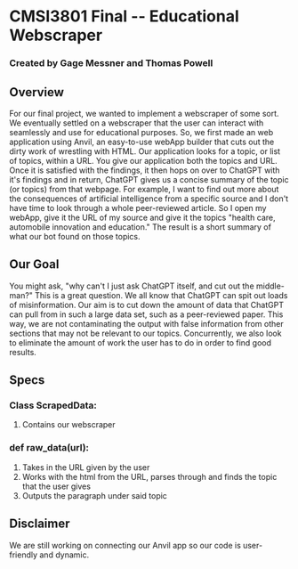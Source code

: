 # CMSI3801 Final -- Educational Webscraper #
### Created by Gage Messner and Thomas Powell ###

## Overview ##
For our final project, we wanted to implement a webscraper of some sort. We eventually settled on a webscraper that the user can interact with seamlessly and use for educational purposes. So, we first made an web application using Anvil, an easy-to-use webApp builder that cuts out the dirty work of wrestling with HTML. Our application looks for a topic, or list of topics, within a URL. You give our application both the topics and URL. Once it is satisfied with the findings, it then hops on over to ChatGPT with it's findings and in return, ChatGPT gives us a concise summary of the topic (or topics) from that webpage. For example, I want to find out more about the consequences of artificial intelligence from a specific source and I don't have time to look through a whole peer-reviewed article. So I open my webApp, give it the URL of my source and give it the topics "health care, automobile innovation and education." The result is a short summary of what our bot found on those topics.

## Our Goal ## 
You might ask, "why can't I just ask ChatGPT itself, and cut out the middle-man?" This is a great question. We all know that ChatGPT can spit out loads of misinformation. Our aim is to cut down the amount of data that ChatGPT can pull from in such a large data set, such as a peer-reviewed paper. This way, we are not contaminating the output with false information from other sections that may not be relevant to our topics. Concurrently, we also look to eliminate the amount of work the user has to do in order to find good results.

## Specs ##

### Class ScrapedData:

1. Contains our webscraper

### def raw_data(url):


1. Takes in the URL given by the user
2. Works with the html from the URL, parses through and finds the topic that the user gives
3. Outputs the paragraph under said topic

## Disclaimer
We are still working on connecting our Anvil app so our code is user-friendly and dynamic. 
